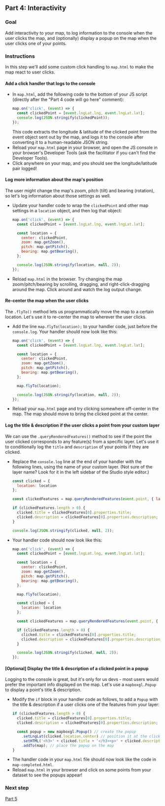 ## Part 4: Interactivity

### Goal

Add interactivity to your map, to log information to the console when the user clicks the map, and (optionally) display a popup on the map when the user clicks one of your points.

### Instructions

In this step we'll add some custom click handling to `map.html` to make the map react to user clicks.

#### Add a click handler that logs to the console
- In `map.html`, add the following code to the bottom of your JS script (directly after the "Part 4 code will go here" comment):
  ```javascript
  map.on('click', (event) => {
    const clickedPoint = [event.lngLat.lng, event.lngLat.lat];
    console.log(JSON.stringify(clickedPoint));
  });
  ```
  This code extracts the longitude & latitude of the clicked point from the event object sent out by the map, and logs it to the console after converting it to a human-readable JSON string.
- Reload your `map.html` page in your browser, and open the JS console in your browser's Developer Tools (ask the facilitator if you can't find the Developer Tools).
- Click anywhere on your map, and you should see the longitude/latitude pair logged!

#### Log more information about the map's position
The user might change the map's zoom, pitch (tilt) and bearing (rotation), so let's log information about those settings as well.
- Update your handler code to wrap the `clickedPoint` and other map settings in a `location` object, and then log that object:
  ```javascript
  map.on('click', (event) => {
    const clickedPoint = [event.lngLat.lng, event.lngLat.lat];

    const location = {
      center: clickedPoint,
      zoom: map.getZoom(),
      pitch: map.getPitch(),
      bearing: map.getBearing(),
    };

    console.log(JSON.stringify(location, null, 2));
  });
  ```
- Reload `map.html` in the browser. Try changing the map zoom/pitch/bearing by scrolling, dragging, and right-click-dragging around the map. Click around and watch the log output change.

#### Re-center the map when the user clicks
The `.flyTo()` method lets us programmatically move the map to a certain location. Let's use it to re-center the map to wherever the user clicks.
- Add the line `map.flyTo(location);` to your handler code, just before the `console.log`. Your handler should now look like this:
  ```javascript
  map.on('click', (event) => {
    const clickedPoint = [event.lngLat.lng, event.lngLat.lat];

    const location = {
      center: clickedPoint,
      zoom: map.getZoom(),
      pitch: map.getPitch(),
      bearing: map.getBearing(),
    };

    map.flyTo(location);

    console.log(JSON.stringify(location, null, 2));
  });
  ```
- Reload your `map.html` page and try clicking somewhere off-center in the map. The map should move to bring the clicked point at the center.

#### Log the title & description if the user clicks a point from your custom layer
We can use the `.queryRenderedFeatures()` method to see if the point the user clicked corresponds to any feature(s) from a specific layer. Let's use it to conditionally log the `title` and `description` of your points if they are clicked.

- Replace the `console.log` line at the end of your handler with the following lines, using the name of your custom layer. (Not sure of the layer name? Look for it in the left sidebar of the Studio style editor.)
  ```javascript
  const clicked = {
    location: location
  };

  const clickedFeatures = map.queryRenderedFeatures(event.point, { layers: [ 'YOUR-LAYER-NAME-HERE']});

  if (clickedFeatures.length > 0) {
    clicked.title = clickedFeatures[0].properties.title;
    clicked.description = clickedFeatures[0].properties.description;
  }

  console.log(JSON.stringify(clicked, null, 2));
  ```


- Your handler code should now look like this:
  ```javascript
  map.on('click', (event) => {
    const clickedPoint = [event.lngLat.lng, event.lngLat.lat];

    const location = {
      center: clickedPoint,
      zoom: map.getZoom(),
      pitch: map.getPitch(),
      bearing: map.getBearing(),
    };

    map.flyTo(location);

    const clicked = {
      location: location
    };

    const clickedFeatures = map.queryRenderedFeatures(event.point, { layers: [ 'YOUR-LAYER-NAME-HERE']});

    if (clickedFeatures.length > 0) {
      clicked.title = clickedFeatures[0].properties.title;
      clicked.description = clickedFeatures[0].properties.description;
    }

    console.log(JSON.stringify(clicked, null, 2));
  });
  ```

#### [Optional] Display the title & description of a clicked point in a popup

Logging to the console is great, but it's only for us devs - most users would prefer the important info displayed on the map. Let's use a `mapboxgl.Popup` to display a point's title & description.

- Modify the `if` block in your handler code as follows, to add a `Popup` with the title & description if a user clicks one of the features from your layer:
  ```javascript
  if (clickedFeatures.length > 0) {
    clicked.title = clickedFeatures[0].properties.title;
    clicked.description = clickedFeatures[0].properties.description;

    const popup = new mapboxgl.Popup() // create the popup
      .setLngLat(clicked.location.center) // position it at the clicked point
      .setHTML('<h3>' + clicked.title + '</h3><p>' + clicked.description + '</p>') // add some HTML content
      .addTo(map); // place the popup on the map
  }
  ```
- The handler code in your `map.html` file should now look like the code in `map-completed.html`.
- Reload `map.html` in your browser and click on some points from your dataset to see the popups appear!


### Next step

[Part 5](./part-5.md)
